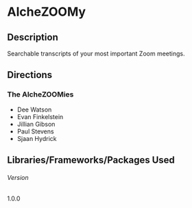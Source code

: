 # AlcheZOOMy

## Description
Searchable transcripts of your most important Zoom meetings.

## Directions


### The AlcheZOOMies
* Dee Watson
* Evan Finkelstein
* Jillian Gibson
* Paul Stevens
* Sjaan Hydrick

## Libraries/Frameworks/Packages Used

###### Version
1.0.0